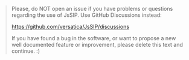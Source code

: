 > Please, do NOT open an issue if you have problems or questions regarding the use of JsSIP. Use GitHub Discussions instead:
> 
> https://github.com/versatica/JsSIP/discussions
> 
> If you have found a bug in the software, or want to propose a new well documented feature or improvement, please delete this text and continue. :)
